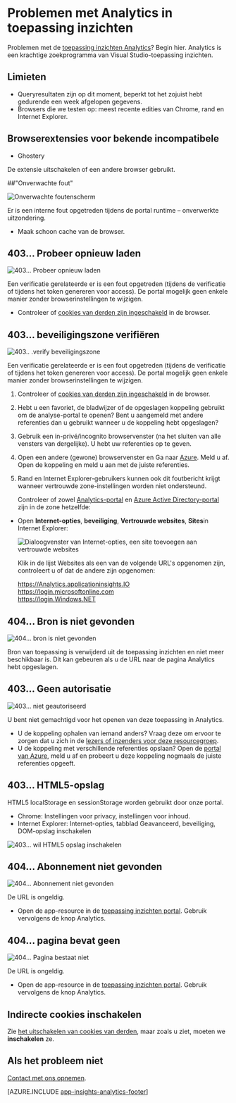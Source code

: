 <properties 
    pageTitle="Problemen oplossen Analytics - de krachtige zoekfunctie van toepassing inzichten | Microsoft Azure" 
    description="Problemen met de toepassing inzichten analytics? Begin hier. " 
    services="application-insights" 
    documentationCenter=""
    authors="alancameronwills" 
    manager="douge"/>

<tags 
    ms.service="application-insights" 
    ms.workload="tbd" 
    ms.tgt_pltfrm="ibiza" 
    ms.devlang="na" 
    ms.topic="article" 
    ms.date="07/11/2016" 
    ms.author="awills"/>


# <a name="troubleshoot-analytics-in-application-insights"></a>Problemen met Analytics in toepassing inzichten


Problemen met de [toepassing inzichten Analytics](app-insights-analytics.md)? Begin hier. Analytics is een krachtige zoekprogramma van Visual Studio-toepassing inzichten.



## <a name="limits"></a>Limieten

* Queryresultaten zijn op dit moment, beperkt tot het zojuist hebt gedurende een week afgelopen gegevens.
* Browsers die we testen op: meest recente edities van Chrome, rand en Internet Explorer.


## <a name="known-incompatible-browser-extensions"></a>Browserextensies voor bekende incompatibele

* Ghostery

De extensie uitschakelen of een andere browser gebruikt.


##<a name="e-a"></a>"Onverwachte fout"

![Onverwachte foutenscherm](./media/app-insights-analytics-troubleshooting/010.png)

Er is een interne fout opgetreden tijdens de portal runtime – onverwerkte uitzondering.

* Maak schoon cache van de browser. 

## <a name="e-b"></a>403... Probeer opnieuw laden

![403... Probeer opnieuw laden](./media/app-insights-analytics-troubleshooting/020.png)

Een verificatie gerelateerde er is een fout opgetreden (tijdens de verificatie of tijdens het token genereren voor access). De portal mogelijk geen enkele manier zonder browserinstellingen te wijzigen.

* Controleer of [cookies van derden zijn ingeschakeld](#cookies) in de browser. 


## <a name="authentication"></a>403... beveiligingszone verifiëren

![403.. .verify beveiligingszone](./media/app-insights-analytics-troubleshooting/030.png)

Een verificatie gerelateerde er is een fout opgetreden (tijdens de verificatie of tijdens het token genereren voor access). De portal mogelijk geen enkele manier zonder browserinstellingen te wijzigen.

1. Controleer of [cookies van derden zijn ingeschakeld](#cookies) in de browser. 

2. Hebt u een favoriet, de bladwijzer of de opgeslagen koppeling gebruikt om de analyse-portal te openen? Bent u aangemeld met andere referenties dan u gebruikt wanneer u de koppeling hebt opgeslagen?

2. Gebruik een in-privé/incognito browservenster (na het sluiten van alle vensters van dergelijke). U hebt uw referenties op te geven. 

2. Open een andere (gewone) browservenster en Ga naar [Azure](https://portal.azure.com). Meld u af. Open de koppeling en meld u aan met de juiste referenties.

2. Rand en Internet Explorer-gebruikers kunnen ook dit foutbericht krijgt wanneer vertrouwde zone-instellingen worden niet ondersteund.

    Controleer of zowel [Analytics-portal](https://analytics.applicationinsights.io) en [Azure Active Directory-portal](https://portal.azure.com) zijn in de zone hetzelfde:

 * Open **Internet-opties**, **beveiliging**, **Vertrouwde websites**, **Sites**in Internet Explorer:

    ![Dialoogvenster van Internet-opties, een site toevoegen aan vertrouwde websites](./media/app-insights-analytics-troubleshooting/033.png)

    Klik in de lijst Websites als een van de volgende URL's opgenomen zijn, controleert u of dat de andere zijn opgenomen:

    https://Analytics.applicationinsights.IO<br/>
   https://login.microsoftonline.com<br/>
   https://login.Windows.NET


## <a name="e-d"></a>404... Bron is niet gevonden

![404... bron is niet gevonden](./media/app-insights-analytics-troubleshooting/040.png)

Bron van toepassing is verwijderd uit de toepassing inzichten en niet meer beschikbaar is. Dit kan gebeuren als u de URL naar de pagina Analytics hebt opgeslagen.


## <a name="e-e"></a>403... Geen autorisatie

![403... niet geautoriseerd](./media/app-insights-analytics-troubleshooting/050.png)

U bent niet gemachtigd voor het openen van deze toepassing in Analytics.

* U de koppeling ophalen van iemand anders? Vraag deze om ervoor te zorgen dat u zich in de [lezers of inzenders voor deze resourcegroep](app-insights-resources-roles-access-control.md).
* U de koppeling met verschillende referenties opslaan? Open de [portal van Azure](https://portal.azure.com), meld u af en probeert u deze koppeling nogmaals de juiste referenties opgeeft.

## <a name="html-storage"></a>403... HTML5-opslag

HTML5 localStorage en sessionStorage worden gebruikt door onze portal.

* Chrome: Instellingen voor privacy, instellingen voor inhoud.
* Internet Explorer: Internet-opties, tabblad Geavanceerd, beveiliging, DOM-opslag inschakelen


![403... wil HTML5 opslag inschakelen](./media/app-insights-analytics-troubleshooting/060.png)

## <a name="e-g"></a>404... Abonnement niet gevonden


![404... Abonnement niet gevonden](./media/app-insights-analytics-troubleshooting/070.png)

De URL is ongeldig. 

* Open de app-resource in de [toepassing inzichten portal](https://portal.azure.com). Gebruik vervolgens de knop Analytics.

## <a name="e-h"></a>404... pagina bevat geen

![404... Pagina bestaat niet](./media/app-insights-analytics-troubleshooting/080.png)

De URL is ongeldig.

* Open de app-resource in de [toepassing inzichten portal](https://portal.azure.com). Gebruik vervolgens de knop Analytics.

## <a name="cookies"></a>Indirecte cookies inschakelen

  Zie [het uitschakelen van cookies van derden](http://www.digitalcitizen.life/how-disable-third-party-cookies-all-major-browsers), maar zoals u ziet, moeten we **inschakelen** ze.

## <a name="e-x"></a>Als het probleem niet    

[Contact met ons opnemen](app-insights-get-dev-support.md).
 
[AZURE.INCLUDE [app-insights-analytics-footer](../../includes/app-insights-analytics-footer.md)]

